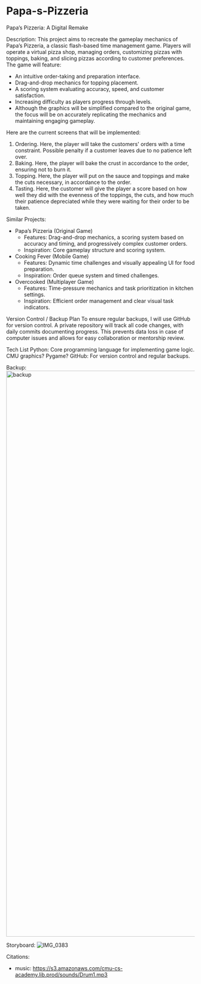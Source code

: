 # Papa-s-Pizzeria
Papa’s Pizzeria: A Digital Remake

Description:
This project aims to recreate the gameplay mechanics of Papa’s Pizzeria, a classic flash-based time management game. Players will operate a virtual pizza shop, managing orders, customizing pizzas with toppings, baking, and slicing pizzas according to customer preferences. The game will feature:
- An intuitive order-taking and preparation interface.
- Drag-and-drop mechanics for topping placement.
- A scoring system evaluating accuracy, speed, and customer satisfaction.
- Increasing difficulty as players progress through levels.
- Although the graphics will be simplified compared to the original game, the focus will be on accurately replicating the mechanics and maintaining engaging gameplay.

Here are the current screens that will be implemented:
1. Ordering. Here, the player will take the customers' orders with a time constraint. Possible penalty if a customer leaves due to no patience left over.
2. Baking. Here, the player will bake the crust in accordance to the order, ensuring not to burn it.
3. Topping. Here, the player will put on the sauce and toppings and make the cuts necessary, in accordance to the order.
4. Tasting. Here, the customer will give the player a score based on how well they did with the evenness of the toppings, the cuts, and how much their patience depreciated while they were waiting for their order to be taken.

Similar Projects:
- Papa’s Pizzeria (Original Game)
    - Features: Drag-and-drop mechanics, a scoring system based on accuracy and timing, and progressively complex customer orders.
    - Inspiration: Core gameplay structure and scoring system.
- Cooking Fever (Mobile Game)
    - Features: Dynamic time challenges and visually appealing UI for food preparation.
    - Inspiration: Order queue system and timed challenges.
- Overcooked (Multiplayer Game)
    - Features: Time-pressure mechanics and task prioritization in kitchen settings.
    - Inspiration: Efficient order management and clear visual task indicators.

Version Control / Backup Plan
To ensure regular backups, I will use GitHub for version control. A private repository will track all code changes, with daily commits documenting progress. This prevents data loss in case of computer issues and allows for easy collaboration or mentorship review.

Tech List
Python: Core programming language for implementing game logic.
CMU graphics? Pygame?
GitHub: For version control and regular backups.

Backup:
<img width="1512" alt="backup" src="https://github.com/user-attachments/assets/8eeb4716-e61c-4a25-b722-aecefce46c99">

Storyboard: 
![IMG_0383](https://github.com/user-attachments/assets/bf4c1f9f-6c71-45a7-bcaa-7225c080b4e6)

Citations:
- music: https://s3.amazonaws.com/cmu-cs-academy.lib.prod/sounds/Drum1.mp3
